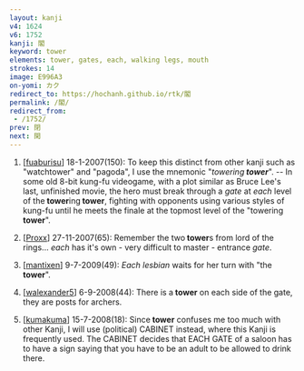 ```yaml
---
layout: kanji
v4: 1624
v6: 1752
kanji: 閣
keyword: tower
elements: tower, gates, each, walking legs, mouth
strokes: 14
image: E996A3
on-yomi: カク
redirect_to: https://hochanh.github.io/rtk/閣
permalink: /閣/
redirect_from:
 - /1752/
prev: 閉
next: 閑
---
```


1) [<a href="http://kanji.koohii.com/profile/fuaburisu">fuaburisu</a>] 18-1-2007(150): To keep this distinct from other kanji such as &quot;watchtower&quot; and &quot;pagoda&quot;, I use the mnemonic &quot;<em>towering<strong> tower</strong></em>&quot;. -- In some old 8-bit kung-fu videogame, with a plot similar as Bruce Lee&#039;s last, unfinished movie, the hero must break through a <em>gate</em> at <em>each</em> level of the<strong> tower</strong>ing<strong> tower</strong>, fighting with opponents using various styles of kung-fu until he meets the finale at the topmost level of the &quot;towering<strong> tower</strong>&quot;.

2) [<a href="http://kanji.koohii.com/profile/Proxx">Proxx</a>] 27-11-2007(65): Remember the two<strong> tower</strong>s from lord of the rings... <em>each</em> has it&#039;s own - very difficult to master - entrance <em>gate</em>.

3) [<a href="http://kanji.koohii.com/profile/mantixen">mantixen</a>] 9-7-2009(49): <em>Each lesbian</em> waits for her turn with &quot;the<strong> tower</strong>&quot;.

4) [<a href="http://kanji.koohii.com/profile/walexander5">walexander5</a>] 6-9-2008(44): There is a<strong> tower</strong> on each side of the gate, they are posts for archers.

5) [<a href="http://kanji.koohii.com/profile/kumakuma">kumakuma</a>] 15-7-2008(18): Since<strong> tower</strong> confuses me too much with other Kanji, I will use (political) CABINET instead, where this Kanji is frequently used. The CABINET decides that EACH GATE of a saloon has to have a sign saying that you have to be an adult to be allowed to drink there.

